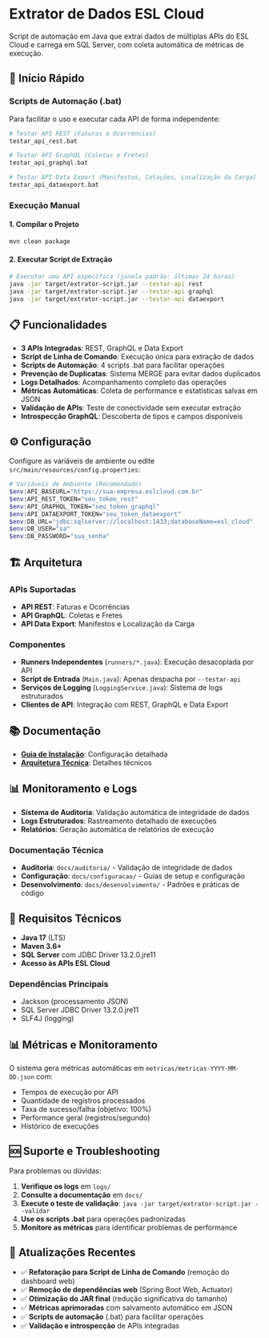 # Extrator de Dados ESL Cloud

Script de automação em Java que extrai dados de múltiplas APIs do ESL Cloud e carrega em SQL Server, com coleta automática de métricas de execução.

## 🚀 Início Rápido

### Scripts de Automação (.bat)
Para facilitar o uso e executar cada API de forma independente:

```bash
# Testar API REST (Faturas e Ocorrências)
testar_api_rest.bat

# Testar API GraphQL (Coletas e Fretes)
testar_api_graphql.bat

# Testar API Data Export (Manifestos, Cotações, Localização da Carga)
testar_api_dataexport.bat
```

### Execução Manual

#### 1. Compilar o Projeto
```bash
mvn clean package
```

#### 2. Executar Script de Extração
```bash
# Executar uma API específica (janela padrão: últimas 24 horas)
java -jar target/extrator-script.jar --testar-api rest
java -jar target/extrator-script.jar --testar-api graphql
java -jar target/extrator-script.jar --testar-api dataexport
```

## 📋 Funcionalidades

- **3 APIs Integradas**: REST, GraphQL e Data Export
- **Script de Linha de Comando**: Execução única para extração de dados
- **Scripts de Automação**: 4 scripts .bat para facilitar operações
- **Prevenção de Duplicatas**: Sistema MERGE para evitar dados duplicados
- **Logs Detalhados**: Acompanhamento completo das operações
- **Métricas Automáticas**: Coleta de performance e estatísticas salvas em JSON
- **Validação de APIs**: Teste de conectividade sem executar extração
- **Introspecção GraphQL**: Descoberta de tipos e campos disponíveis

## ⚙️ Configuração

Configure as variáveis de ambiente ou edite `src/main/resources/config.properties`:

```bash
# Variáveis de Ambiente (Recomendado)
$env:API_BASEURL="https://sua-empresa.eslcloud.com.br"
$env:API_REST_TOKEN="seu_token_rest"
$env:API_GRAPHQL_TOKEN="seu_token_graphql"
$env:API_DATAEXPORT_TOKEN="seu_token_dataexport"
$env:DB_URL="jdbc:sqlserver://localhost:1433;databaseName=esl_cloud"
$env:DB_USER="sa"
$env:DB_PASSWORD="sua_senha"
```

## 🏗️ Arquitetura

### APIs Suportadas
- **API REST**: Faturas e Ocorrências
- **API GraphQL**: Coletas e Fretes  
- **API Data Export**: Manifestos e Localização da Carga

### Componentes
- **Runners Independentes** (`runners/*.java`): Execução desacoplada por API
- **Script de Entrada** (`Main.java`): Apenas despacha por `--testar-api`
- **Serviços de Logging** (`LoggingService.java`): Sistema de logs estruturados
- **Clientes de API**: Integração com REST, GraphQL e Data Export

## 📚 Documentação

- **[Guia de Instalação](docs/INSTRUCOES.md)**: Configuração detalhada
- **[Arquitetura Técnica](docs/ARQUITETURA-TECNICA.md)**: Detalhes técnicos
## 📊 Monitoramento e Logs

- **Sistema de Auditoria**: Validação automática de integridade de dados
- **Logs Estruturados**: Rastreamento detalhado de execuções
- **Relatórios**: Geração automática de relatórios de execução

### Documentação Técnica

- **Auditoria**: `docs/auditoria/` - Validação de integridade de dados
- **Configuração**: `docs/configuracao/` - Guias de setup e configuração
- **Desenvolvimento**: `docs/desenvolvimento/` - Padrões e práticas de código

## 🔧 Requisitos Técnicos

- **Java 17** (LTS)
- **Maven 3.6+**
- **SQL Server** com JDBC Driver 13.2.0.jre11
- **Acesso às APIs ESL Cloud**

### Dependências Principais
- Jackson (processamento JSON)
- SQL Server JDBC Driver 13.2.0.jre11
- SLF4J (logging)

## 📊 Métricas e Monitoramento

O sistema gera métricas automáticas em `metricas/metricas-YYYY-MM-DD.json` com:
- Tempos de execução por API
- Quantidade de registros processados
- Taxa de sucesso/falha (objetivo: 100%)
- Performance geral (registros/segundo)
- Histórico de execuções

## 🆘 Suporte e Troubleshooting

Para problemas ou dúvidas:
1. **Verifique os logs** em `logs/`
2. **Consulte a documentação** em `docs/`
3. **Execute o teste de validação**: `java -jar target/extrator-script.jar --validar`
4. **Use os scripts .bat** para operações padronizadas
5. **Monitore as métricas** para identificar problemas de performance

## 🔄 Atualizações Recentes

- ✅ **Refatoração para Script de Linha de Comando** (remoção do dashboard web)
- ✅ **Remoção de dependências web** (Spring Boot Web, Actuator)
- ✅ **Otimização do JAR final** (redução significativa do tamanho)
- ✅ **Métricas aprimoradas** com salvamento automático em JSON
- ✅ **Scripts de automação** (.bat) para facilitar operações
- ✅ **Validação e introspecção** de APIs integradas